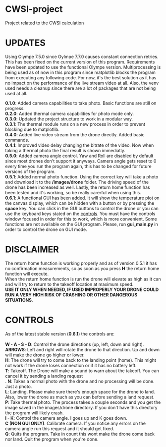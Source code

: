 # CWSI-project
Project related to the CWSI calculation

# UPDATES
Using Olympe 7.5.0 since Oylmpe 7.7.0 causes constant connection retries. This has been fixed on the current version of this program. Requirements have been updated to use the functional Olympe version. Multiprocessing is being used as of now in this program since matplotlib blocks the program from executing any following code. For now, it's the best solution as it has no impact on the performance of the live stream video at all. Also, the venv used needs a cleanup since there are a lot of packages that are not being used at all.

**0.1.0**: Added camera capabilities to take photo. Basic functions are still on progress.<br />
**0.2.0**: Added thermal camera capabilities for photo mode only.<br />
**0.3.0**: Updated the project structure to work in a modular way.<br />
**0.3.1**: The thermal module runs on a new process in order to prevent blocking due to matplotlib.<br />
**0.4.0**: Added live video stream from the drone directly. Added basic commands.<br />
**0.4.1**: Improved video delay changing the bitrate of the video. Now when taking a thermal photo the final result is shown immediatly.<br />
**0.5.0**: Added camera angle control. Yaw and Roll are disabled by default since most drones don't support it anyways. Camera angle gets reset to 0 every time you run the program again, this
has to be changed for future versions of the program. <br />
**0.5.1**: Added normal photo function. Using the correct key will take a photo and download it to the **/images/drone** folder. The driving speed of the drone has been increased as well.
Lastly, the return home function has been tested and it's working, so be really carerful when using this.<br />
**0.6.1**: A functional GUI has been added. It will show the temperature plot on the canvas display, which can be hidden with a button or by pressing the **space** key. You can click in the GUI buttons to control the drone or you can use the keyboard keys stated on the [controls](#CONTROLS). You must have the controls window focused in order for this to work, which is more convenient. Some functions are not available on the GUI program. Please, run **gui_main.py** in order to control the drone on GUI mode.

# DISCLAIMER
The return home function is working properly and as of version 0.5.1 it has no confirmation measurements, so as soon as you press **H** the return home function will execute.<br />
When the return home function is run the drone will elevate as high as it can and will try to return to the takeoff location at maximum speed. <br /> **USE IT ONLY WHEN NEEDED, IF USED IMPROPERLY YOUR DRONE COULD RUN A VERY HIGH RISK OF CRASHING OR OTHER DANGEROUS SITUATIONS**.

# CONTROLS
As of the latest stable version (**0.6.1**) the controls are:<br /><br />
**W - A - S - D**: Control the drone directions (up, left, down and right).<br />
**ARROWS**: Left and right will rotate the drone to that direction. Up and down will make the drone go higher or lower.<br />
**H**: The drone will try to come back to the landing point (home). This might not work if the drone loses connection or if it has no battery left.<br />
**T**: Takeoff. The Drone will make a sound to warn about the takeoff. You can cancel it by sending a landing request<br />.
**N**: Takes a normal photo with the drone and no processing will be done. Just a photo.<br />
**L**: Landing. Please make sure there's enough space for the drone to land. Also, lower the drone as much as you can before sending a land request.<br />
**P**: Take thermal photo. The process takes a couple seconds and you get the image saved in the images/drone directory. If you don't have this directory the program will likely crash.<br />
**I - K**: Control the camera angle. I goes up and K goes down.<br />
**C (NON GUI ONLY)**: Calibrate camera. If you notice any errors on the camera angle run this request and it should get fixed.<br />
**Q**: Quits the program. Take in count this wont make the drone come back nor land. Quit the program when you're done.<br />
